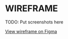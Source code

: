 # WIREFRAME

TODO: Put screenshots here

[View wireframe on Figma](https://www.figma.com/file/KDQhU2Q7EzY9TS4pmYGb4X/Rehearsal-Room-Wireframe?node-id=8%3A14)